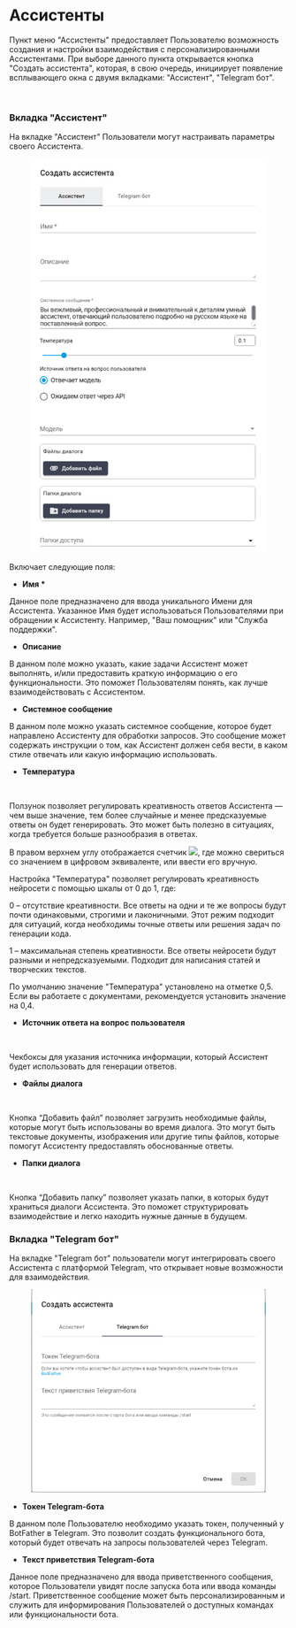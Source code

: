 # Ассистенты

Пункт меню "Ассистенты" предоставляет Пользователю возможность создания и настройки взаимодействия с персонализированными Ассистентами. При выборе данного пункта открывается кнопка "Создать ассистента", которая, в свою очередь, инициирует появление всплывающего окна с двумя вкладками: "Ассистент", "Telegram бот".&#x20;

<figure><img src="https://lh7-rt.googleusercontent.com/docsz/AD_4nXciqwRhBhvSD6A7QP7hiVVw_WPXHZUSP2Ywe8vW2NFAvSwIRfPL5eDvSat7ahnRpv6L6Tb3cSpuXXT1N_veOsDYvxzARCgBBsJjxGsYi_FflzY_-SKL6e03NLC7O5QZWqWRHHlGeg?key=Hb7G-FPmer7p6HUzSC3wN-LH" alt=""><figcaption></figcaption></figure>

### Вкладка "Ассистент"

На вкладке "Ассистент" Пользователи могут настраивать параметры своего Ассистента.&#x20;

<figure><img src="../../.gitbook/assets/2025-08-07_18-04-02.png" alt=""><figcaption></figcaption></figure>

Включает следующие поля:

* **Имя \***

Данное поле предназначено для ввода уникального Имени для Ассистента. Указанное Имя будет использоваться Пользователями при обращении к Ассистенту. Например, "Ваш помощник" или "Служба поддержки".

* **Описание**

В данном поле можно указать, какие задачи Ассистент может выполнять, и/или предоставить краткую информацию о его функциональности. Это поможет Пользователям понять, как лучше взаимодействовать с Ассистентом.

* **Системное сообщение**

В данном поле можно указать системное сообщение, которое будет направлено Ассистенту для обработки запросов. Это сообщение может содержать инструкции о том, как Ассистент должен себя вести, в каком стиле отвечать или какую информацию использовать.

* **Температура**

<figure><img src="https://lh7-rt.googleusercontent.com/docsz/AD_4nXfydcXUlu1HPpYiwBG6c_BWoL4XvoG697a7-vNugFu9_gFesLe0Tn5Pua3P60XtDl7gy4f492__4oXaEbMNhSsDCbaSaOvAgR8MsyiNp5HHMKdtU_jKOpD6DwuN05FacLTke8iNBg?key=Hb7G-FPmer7p6HUzSC3wN-LH" alt=""><figcaption></figcaption></figure>

Ползунок позволяет регулировать креативность ответов Ассистента — чем выше значение, тем более случайные и менее предсказуемые ответы он будет генерировать. Это может быть полезно в ситуациях, когда требуется больше разнообразия в ответах.

В правом верхнем углу отображается счетчик ![](https://lh7-rt.googleusercontent.com/docsz/AD_4nXfpRHIViTvRI-DTxqtkV8LGQU23Y5-gcF4WyxbUqg_TjlP9B77ReMK_SUTXjhp87xd2I43kHlcdf7iyleZorqzd8d3m8zQmH4nCA_zCC0WIZLAknFSq5PerIhwkXL0tezgmx92X?key=Hb7G-FPmer7p6HUzSC3wN-LH), где можно свериться со значением в цифровом эквиваленте, или ввести его вручную.

Настройка "Температура" позволяет регулировать креативность нейросети с помощью шкалы от 0 до 1, где:

0 – отсутствие креативности. Все ответы на одни и те же вопросы будут почти одинаковыми, строгими и лаконичными. Этот режим подходит для ситуаций, когда необходимы точные ответы или решения задач по генерации кода.

1 – максимальная степень креативности. Все ответы нейросети будут разными и непредсказуемыми. Подходит для написания статей и творческих текстов.

По умолчанию значение "Температура" установлено на отметке 0,5. Если вы работаете с документами, рекомендуется установить значение на 0,4.

* **Источник ответа на вопрос пользователя**

<figure><img src="https://lh7-rt.googleusercontent.com/docsz/AD_4nXcKyxAkOTfkb9LNKlL9zDpbgzzB1FzmKCRK2oL9a-J2w4Nh17QV5N7z5fhilMyeDSZ5gDtIN8YlzM7wTA5HQgNTsgRLPTgu1ur3_5kHp-jCgnkQaOiy9PzyJyon553iKbPsDdssHg?key=Hb7G-FPmer7p6HUzSC3wN-LH" alt=""><figcaption></figcaption></figure>

Чекбоксы для указания источника информации, который Ассистент будет использовать для генерации ответов.

* **Файлы диалога**

<figure><img src="https://lh7-rt.googleusercontent.com/docsz/AD_4nXfu7LiHtPgOp38wMY5a6w6DZJpeB3tE4cuIRhiBtFBzkdVbktMLnq7J0UmwunBl8qUbpf18qzYRJ7-cnQaRpszHoNPw0_qARbV1ssaiiePs9agf57R4cZK4CpVcFIpD8670TRXMtw?key=Hb7G-FPmer7p6HUzSC3wN-LH" alt=""><figcaption></figcaption></figure>

Кнопка “Добавить файл” позволяет загрузить необходимые файлы, которые могут быть использованы во время диалога. Это могут быть текстовые документы, изображения или другие типы файлов, которые помогут Ассистенту предоставлять обоснованные ответы.

* **Папки диалога**

<figure><img src="https://lh7-rt.googleusercontent.com/docsz/AD_4nXdpb0FjVA8685gr5AXAWvz3_i-Z-sNGoYvOnF3vpMcaq4jh7MD6itOu-6xDoBbXUJAb8WG7NlJePWOsyGWT0JGtLDN4D1e6MhO304EHvGxRSj5RUVdtdDKpm68XpJU0284YY51IlA?key=Hb7G-FPmer7p6HUzSC3wN-LH" alt=""><figcaption></figcaption></figure>

Кнопка “Добавить папку” позволяет указать папки, в которых будут храниться диалоги Ассистента. Это поможет структурировать взаимодействие и легко находить нужные данные в будущем.

### Вкладка "Telegram бот"

На вкладке "Telegram бот" пользователи могут интегрировать своего Ассистента с платформой Telegram, что открывает новые возможности для взаимодействия.

<figure><img src="../../.gitbook/assets/изображение (1) (1).png" alt=""><figcaption></figcaption></figure>

* **Токен Telegram-бота**

В данном поле Пользователю необходимо указать токен, полученный у BotFather в Telegram. Это позволит создать функционального бота, который будет отвечать на запросы пользователей через Telegram.

* **Текст приветствия Telegram-бота**

Данное поле предназначено для ввода приветственного сообщения, которое Пользователи увидят после запуска бота или ввода команды /start. Приветственное сообщение может быть персонализированным и служить для информирования Пользователей о доступных командах или функциональности бота.
